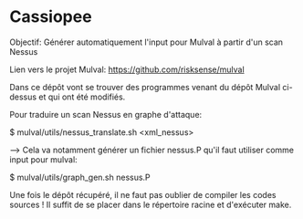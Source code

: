 # Cassiopee

Objectif: Générer automatiquement l'input pour Mulval à partir d'un scan Nessus

Lien vers le projet Mulval: https://github.com/risksense/mulval

Dans ce dépôt vont se trouver des programmes venant du dépôt Mulval ci-dessus et qui ont été modifiés.

Pour traduire un scan Nessus en graphe d'attaque:

$ mulval/utils/nessus_translate.sh <xml_nessus>

--> Cela va notamment générer un fichier nessus.P qu'il faut utiliser comme input pour mulval:

$ mulval/utils/graph_gen.sh nessus.P

Une fois le dépôt récupéré, il ne faut pas oublier de compiler les codes sources ! Il suffit de se placer dans le répertoire racine et d'exécuter make.
